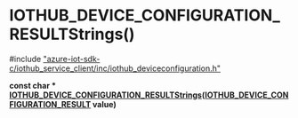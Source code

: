 # IOTHUB_DEVICE_CONFIGURATION_RESULTStrings()

\#include ["azure-iot-sdk-c/iothub_service_client/inc/iothub_deviceconfiguration.h"](../iot-c-ref-iothub-deviceconfiguration-h.md)  

**const char * [IOTHUB_DEVICE_CONFIGURATION_RESULTStrings](#iothub__deviceconfiguration_8h_1a2e62a20a0e554dec0dbad03d134a3557)([IOTHUB_DEVICE_CONFIGURATION_RESULT](#iothub__deviceconfiguration_8h_1ac7d4e5e1c224c46fc993541e145b59d6) value)**

